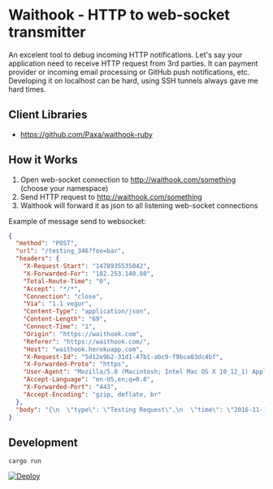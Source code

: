 # Waithook - HTTP to web-socket transmitter

An excelent tool to debug incoming HTTP notifications. Let's say your application need to receive HTTP request from 3rd parties.
It can payment provider or incoming email processing or GitHub push notifications, etc.
Developing it on localhost can be hard, using SSH tunnels always gave me hard times.

## Client Libraries

* https://github.com/Paxa/waithook-ruby

## How it Works

1. Open web-socket connection to http://waithook.com/something (choose your namespace)
2. Send HTTP request to http://waithook.com/something
3. Waithook will forward it as json to all listening web-socket connections

Example of message send to websocket:
```json
{
  "method": "POST",
  "url": "/testing_346?foo=bar",
  "headers": {
    "X-Request-Start": "1478935535042",
    "X-Forwarded-For": "182.253.140.80",
    "Total-Route-Time": "0",
    "Accept": "*/*",
    "Connection": "close",
    "Via": "1.1 vegur",
    "Content-Type": "application/json",
    "Content-Length": "69",
    "Connect-Time": "1",
    "Origin": "https://waithook.com",
    "Referer": "https://waithook.com/",
    "Host": "waithook.herokuapp.com",
    "X-Request-Id": "5d12e9b2-31d1-47b1-abc9-f9bca03dc4bf",
    "X-Forwarded-Proto": "https",
    "User-Agent": "Mozilla/5.0 (Macintosh; Intel Mac OS X 10_12_1) AppleWebKit/537.36 (KHTML, like Gecko) Chrome/54.0.2840.59 Safari/537.36",
    "Accept-Language": "en-US,en;q=0.8",
    "X-Forwarded-Port": "443",
    "Accept-Encoding": "gzip, deflate, br"
  },
  "body": "{\n  \"type\": \"Testing Request\",\n  \"time\": \"2016-11-12T07:25:34.280Z\"\n}"
}
```

## Development

```
cargo run
```

[![Deploy](https://www.herokucdn.com/deploy/button.svg)](https://heroku.com/deploy)
